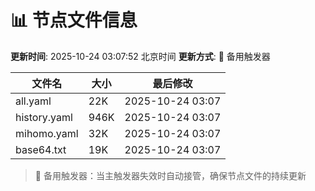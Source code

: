 # 📊 节点文件信息

**更新时间**: 2025-10-24 03:07:52 北京时间
**更新方式**: 🔄 备用触发器

| 文件名 | 大小 | 最后修改 |
|--------|------|----------|
| all.yaml | 22K | 2025-10-24 03:07 |
| history.yaml | 946K | 2025-10-24 03:07 |
| mihomo.yaml | 32K | 2025-10-24 03:07 |
| base64.txt | 19K | 2025-10-24 03:07 |

> 🔄 备用触发器：当主触发器失效时自动接管，确保节点文件的持续更新
